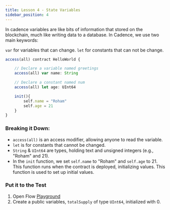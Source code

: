 ```yaml
---
title: Lesson 4 - State Variables
sidebar_position: 4
---
```


In cadence variables are like bits of information that stored on the blockchain, much like writing data to a database. In Cadence, we use two main keywords:

`var` for variables that can change.
`let` for constants that can not be change.

```jsx
access(all) contract HelloWorld {

	// Declare a variable named greetings
	access(all) var name: String

	// Declare a constant named num
	access(all) let age: UInt64

	init(){
		self.name = "Roham"
		self.age = 21
	}
}
```

### Breaking it Down:

- `access(all)` is an access modifier, allowing anyone to read the variable.
- `let` is for constants that cannot be changed.
- `String` & `UInt64` are types, holding text and unsigned integers (e.g., "Roham" and 21).
- In the `init` function, we set `self.name` to "Roham" and `self.age` to 21. This function runs when the contract is deployed, initializing values. This function is used to set up initial values.

### Put it to the Test

1. Open Flow [Playground](https://play.flow.com/)
2. Create a public variables, `totalSupply` of type `UInt64`, initialized with 0.
